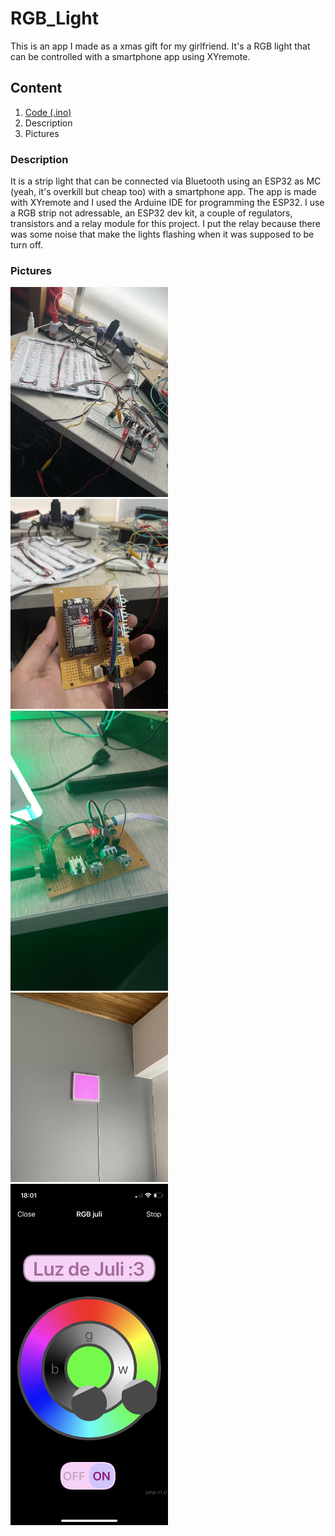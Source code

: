 # RGB_Light
This is an app I made as a xmas gift for my girlfriend. It's a RGB light that can be controlled with a smartphone app using XYremote.

## Content
1. [Code (.ino)](https://github.com/smorap/RGB_Light/tree/main/RGB_BT)
2. Description
3. Pictures

### Description
It is a strip light that can be connected via Bluetooth using an ESP32 as MC (yeah, it's overkill but cheap too) with a smartphone app. The app is made with XYremote and I used the Arduine IDE for programming the ESP32.
I use a RGB strip not adressable, an ESP32 dev kit, a couple of regulators, transistors and a relay module for this project. 
I put the relay because there was some noise that make the lights flashing when it was supposed to be turn off. 

### Pictures
<img src="https://github.com/smorap/RGB_Light/blob/main/img/IMG_PROTO.JPG" width=50% height=50%>
<img src="https://github.com/smorap/RGB_Light/blob/main/img/IMG_ESP.JPG" width=50% height=50%>
<img src="https://github.com/smorap/RGB_Light/blob/main/img/IMG_working.JPG" width=50% height=50%>
<img src="https://github.com/smorap/RGB_Light/blob/main/img/IMG_light.jpg" width=50% height=50%>
<img src="https://github.com/smorap/RGB_Light/blob/main/img/IMG_APP.PNG" width=50% height=50%>
